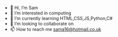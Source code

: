 - 👋 Hi, I’m Sam
- 👀 I’m interested in computing
- 🌱 I’m currently learning HTML,CSS,JS,Python,C#
- 💞️ I’m looking to collaborate on 
- 📫 How to reach me sama16@hotmail.co.uk

<!---
samosthelder/samosthelder is a ✨ special ✨ repository because its `README.md` (this file) appears on your GitHub profile.
You can click the Preview link to take a look at your changes.
--->
